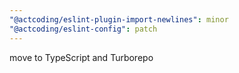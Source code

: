```yaml
---
"@actcoding/eslint-plugin-import-newlines": minor
"@actcoding/eslint-config": patch
---
```


move to TypeScript and Turborepo
